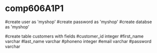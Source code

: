 # comp606A1P1

#create user as 'myshop'
#create password as 'myshop'
#create databse as 'myshop'

#create table customers with fields
#customer_id integer
#first_name varchar
#last_name varchar
#phoneno integer
#email varchar
#password varchar